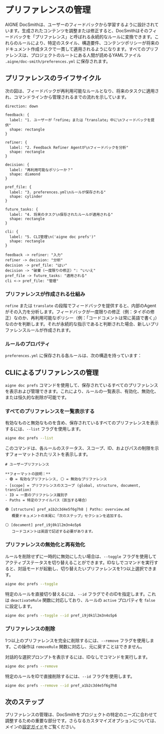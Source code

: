 # プリファレンスの管理

AIGNE DocSmithは、ユーザーのフィードバックから学習するように設計されています。生成されたコンテンツを調整または修正すると、DocSmithはそのフィードバックを「プリファレンス」と呼ばれる永続的なルールに変換できます。これらのルールにより、特定のスタイル、構造要件、コンテンツポリシーが将来のドキュメント作成タスクで一貫して適用されるようになります。すべてのプリファレンスは、プロジェクトのルートにある人間が読めるYAMLファイル `.aigne/doc-smith/preferences.yml` に保存されます。

## プリファレンスのライフサイクル

次の図は、フィードバックが再利用可能なルールとなり、将来のタスクに適用され、コマンドラインから管理されるまでの流れを示しています。

```d2 プリファレンスのライフサイクル
direction: down

feedback: {
  label: "1. ユーザーが「refine」または「translate」中に\nフィードバックを提供"
  shape: rectangle
}

refiner: {
  label: "2. Feedback Refiner Agentが\nフィードバックを分析"
  shape: rectangle
}

decision: {
  label: "再利用可能なポリシーか？"
  shape: diamond
}

pref_file: {
  label: "3. preferences.yml\nルールが保存される"
  shape: cylinder
}

future_tasks: {
  label: "4. 将来のタスク\n保存されたルールが適用される"
  shape: rectangle
}

cli: {
  label: "5. CLI管理\n('aigne doc prefs')"
  shape: rectangle
}

feedback -> refiner: "入力"
refiner -> decision: "分析"
decision -> pref_file: "はい"
decision -> "破棄（一度限りの修正）": "いいえ"
pref_file -> future_tasks: "適用される"
cli <-> pref_file: "管理"

```

### プリファレンスが作成される仕組み

`refine` または `translate` の段階でフィードバックを提供すると、内部のAgentがその入力を分析します。フィードバックが一度限りの修正（例：タイポの修正）なのか、再利用可能なポリシー（例：「コードコメントは常に英語で書く」）なのかを判断します。それが永続的な指示であると判断された場合、新しいプリファレンスルールが作成されます。

### ルールのプロパティ

`preferences.yml` に保存される各ルールは、次の構造を持っています：

<x-field data-name="id" data-type="string" data-desc="ルールの一意なランダムに生成された識別子（例：pref_a1b2c3d4e5f6g7h8）。"></x-field>
<x-field data-name="active" data-type="boolean" data-desc="ルールが現在有効かどうかを示します。無効なルールは生成タスク中に無視されます。"></x-field>
<x-field data-name="scope" data-type="string" data-desc="ルールをいつ適用するかを定義します。有効なスコープは 'global'、'structure'、'document'、または 'translation' です。"></x-field>
<x-field data-name="rule" data-type="string" data-desc="将来のタスクでAIに渡される、具体的で洗練された指示。"></x-field>
<x-field data-name="feedback" data-type="string" data-desc="参照用に保存される、ユーザーが提供した元の自然言語のフィードバック。"></x-field>
<x-field data-name="createdAt" data-type="string" data-desc="ルールが作成された日時を示すISO 8601形式のタイムスタンプ。"></x-field>
<x-field data-name="paths" data-type="string[]" data-required="false" data-desc="オプションのファイルパスのリスト。存在する場合、ルールはこれらの特定のソースファイルに対して生成されたコンテンツにのみ適用されます。"></x-field>

## CLIによるプリファレンスの管理

`aigne doc prefs` コマンドを使用して、保存されているすべてのプリファレンスを表示および管理できます。これにより、ルールの一覧表示、有効化、無効化、または恒久的な削除が可能です。

### すべてのプリファレンスを一覧表示する

有効なものと無効なものを含め、保存されているすべてのプリファレンスを表示するには、`--list` フラグを使用します。

```bash すべてのプリファレンスを一覧表示する icon=lucide:terminal
aigne doc prefs --list
```

このコマンドは、各ルールのステータス、スコープ、ID、およびパスの制限を示すフォーマットされたリストを表示します。

```text 出力例 icon=lucide:clipboard-list
# ユーザープリファレンス

**フォーマットの説明：**
- 🟢 = 有効なプリファレンス, ⚪ = 無効なプリファレンス
- [scope] = プリファレンスのスコープ (global, structure, document, translation)
- ID = 一意のプリファレンス識別子
- Paths = 特定のファイルパス（該当する場合）

🟢 [structure] pref_a1b2c3d4e5f6g7h8 | Paths: overview.md
   概要ドキュメントの末尾に「次のステップ」セクションを追加する。
 
⚪ [document] pref_i9j0k1l2m3n4o5p6
   コードコメントは英語で記述する必要があります。
```

### プリファレンスの無効化と再有効化

ルールを削除せずに一時的に無効にしたい場合は、`--toggle` フラグを使用してアクティブステータスを切り替えることができます。IDなしでコマンドを実行すると、対話モードが起動し、切り替えたいプリファレンスを1つ以上選択できます。

```bash 対話形式でプリファレンスを切り替える icon=lucide:terminal
aigne doc prefs --toggle
```

特定のルールを直接切り替えるには、`--id` フラグでそのIDを指定します。これは `deactivateRule` 関数に対応しており、ルールの `active` プロパティを `false` に設定します。

```bash 特定のプリファレンスを切り替える icon=lucide:terminal
aigne doc prefs --toggle --id pref_i9j0k1l2m3n4o5p6
```

### プリファレンスの削除

1つ以上のプリファレンスを完全に削除するには、`--remove` フラグを使用します。この操作は `removeRule` 関数に対応し、元に戻すことはできません。

対話的な選択プロンプトを表示するには、IDなしでコマンドを実行します。

```bash 対話形式でプリファレンスを削除する icon=lucide:terminal
aigne doc prefs --remove
```

特定のルールをIDで直接削除するには、`--id` フラグを使用します。

```bash 特定のプリファレンスを削除する icon=lucide:terminal
aigne doc prefs --remove --id pref_a1b2c3d4e5f6g7h8
```

## 次のステップ

プリファレンスの管理は、DocSmithをプロジェクトの特定のニーズに合わせて調整するための重要な部分です。さらなるカスタマイズオプションについては、メインの[設定ガイド](./configuration.md)をご覧ください。